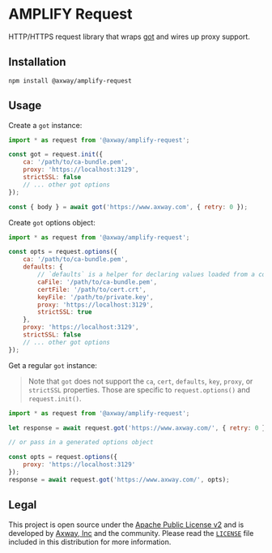 # AMPLIFY Request

HTTP/HTTPS request library that wraps [got](https://www.npmjs.com/package/got) and wires up proxy support.

## Installation

	npm install @axway/amplify-request

## Usage

Create a `got` instance:

```js
import * as request from '@axway/amplify-request';

const got = request.init({
	ca: '/path/to/ca-bundle.pem',
	proxy: 'https://localhost:3129',
	strictSSL: false
	// ... other got options
});

const { body } = await got('https://www.axway.com', { retry: 0 });
```

Create `got` options object:

```js
import * as request from '@axway/amplify-request';

const opts = request.options({
	ca: '/path/to/ca-bundle.pem',
	defaults: {
		// `defaults` is a helper for declaring values loaded from a config file
		caFile: '/path/to/ca-bundle.pem',
		certFile: '/path/to/cert.crt',
		keyFile: '/path/to/private.key',
		proxy: 'https://localhost:3129',
		strictSSL: true
	},
	proxy: 'https://localhost:3129',
	strictSSL: false
	// ... other got options
});
```

Get a regular `got` instance:

> Note that `got` does not support the `ca`, `cert`, `defaults`, `key`, `proxy`, or `strictSSL`
> properties. Those are specific to `request.options()` and `request.init()`.

```js
import * as request from '@axway/amplify-request';

let response = await request.got('https://www.axway.com/', { retry: 0 });

// or pass in a generated options object

const opts = request.options({
	proxy: 'https://localhost:3129'
});
response = await request.got('https://www.axway.com/', opts);
```

## Legal

This project is open source under the [Apache Public License v2][1] and is developed by
[Axway, Inc](http://www.axway.com/) and the community. Please read the [`LICENSE`][1] file included
in this distribution for more information.

[1]: https://github.com/appcelerator/amplify-tooling/blob/master/packages/amplify-cli-utils/LICENSE
